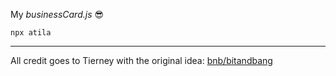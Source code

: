 My _businessCard.js_ 😎

```
npx atila
```

---

All credit goes to Tierney with the original idea: [bnb/bitandbang](https://github.com/bnb/bitandbang)
